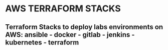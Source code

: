 # AWS TERRAFORM STACKS

## Terraform Stacks to deploy labs environments on AWS: ansible - docker - gitlab - jenkins - kubernetes - terraform
